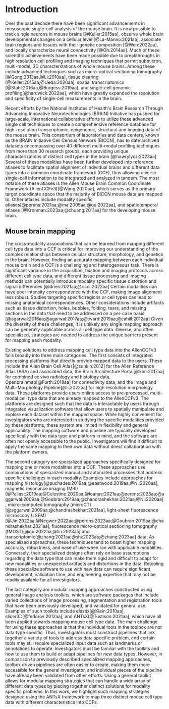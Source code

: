 # Introduction

Over the past decade there have been significant advancements in mesoscopic single-cell analysis of the mouse brain. It is now possible to track single neurons in
mouse brains [@Keller:2015aa], observe whole brain developmental changes on a
cellular level [@La-Manno:2021aa], associate brain regions and tissues with
their genetic composition [@Wen:2022aa], and locally characterize neural
connectivity [@Oh:2014aa]. Much of these scientific achievements have been made
possible due to breakthroughs in high resolution cell profiling and imaging techniques that permit submicron, multi-modal, 3D characterizations of whole mouse brains. Among these include advanced techniques such as micro-optical sectioning tomography [@Gong:2013aa,@Li:2010aa], tissue
clearing [@Keller:2015aa;@Ueda:2020aa], spatial transcriptomics
[@Stahl:2016aa,@Burgess:2019aa], and single-cell genomic profiling[@hardwick:2022aa], which have greatly expanded the resolution and specificity of single-cell measurements in the brain. 

Recent efforts by the National Institutes of Health's Brain Research Through Advancing Innovative Neurotechnologies (BRAIN) Initiative has pushed for large-scale, international collaborative efforts to utilize these advanced single cell techniques to create a comprehensive reference database for high-resolution transcriptomic, epigenomic, structural and imaging data of the mouse brain. This consortium of laboratories and data centers, known as the BRAIN Initiative Cell Census Network (BICCN), has to date archived datasets encompassing over 40 different multi-modal profiling techniques from more than 30 research groups, each providing unique characterizations of distinct cell types in the brain.[@hawrylycz:2023aa] Several of these modalities have been further developed into reference atlases to facilitate spatial alignment of individual brains and different data types into a common coordinate framework (CCF), thus allowing diverse single-cell information to be integrated and analyzed in tandem. The most notable of these atlases is the Allen Mouse Brain Common Coordinate Framework (AllenCCFv3)[@Wang:2020aa], which serves as the primary target coordinate space that the majority of BICCN mouse data are mapped to. Other atlases include modality specific atlases[@perens:2021aa;@ma:2005aa;@qu:2022aa], and spatiotemporal atlases [@Kronman:2023aa;@chuang:2011aa] for the developing mouse brain. 

## Mouse brain mapping

The cross-modality associations that can be learned from mapping different cell type data into a CCF is critical for improving our understanding of the complex relationships between cellular structure, morphology, and genetics in the brain. However, finding an accurate mapping between each individual mouse brain and a CCF is a challenging and heterogeneous task. There is significant variance in the acquisition, fixation and imaging protocols across different cell type data, and different tissue processing and imaging methods can potentially introduce modality specific tissue distortion and signal differences.[@dries:2021aa;@ricci:2022aa] Certain modalities can have poor intensity correspondence with the CCF, making image alignment less robust. Studies targeting specific regions or cell types can lead to missing anatomical correspondences. Other considerations include artifacts such as tissue distortion, holes, bubbles, folding, tears, and missing sections in the data that need to be addressed on a per-case basis.[@agarwal:2016aa;@agarwal:2017aa;@tward:2019aa;@cahill:2012aa] Given the diversity of these challenges, it is unlikely any single mapping approach can be generally applicable across all cell type data. Diverse, and often specialized, strategies are needed to address the unique barriers present for mapping each modality.

Existing solutions to address mapping cell type data into the AllenCCFv3 falls broadly into three main categories. The first consists of integrated processing platforms that directly provide mapped data to the users. These include the Allen Brain Cell Atlas[@sunkin:2012] for the Allen Reference Atlas (ARA) and associated data, the Brain Architecture Portal[@kim:2017aa] for combined ex vivo radiology and histology data, Openbrainmap[@Furth:2018aa] for connectivity data, and the Image and Multi-Morphology Pipeline[@li:2022aa] for high resolution morphology data. These platforms provide users online access to pre-processed, multi-modal cell type data that are already mapped to the AllenCCFv3. The platforms are designed such that the data is interactable by users through integrated visualization software that allow users to spatially manipulate and explore each dataset within the mapped space. While highly convenient for investigators who are interested in studying the specific modalities provided by these platforms, these system are limited in flexibility and general applicability. The mapping software and pipeline are typically developed specifically with the data type and platform in mind, and the software are often not openly accessible to the public. Investigators will find it difficult to apply the same mapping to their own data without direct collaboration with the platform owners.

The second category are specialized approaches specifically designed for mapping one or more modalities into a CCF. These approaches use combinations of specialized manual and automated processes that address specific challenges in each modality. Examples include approaches for mapping histology[@puchades:2019aa;@eastwood:2019aa;@Ni:2020aa], magnetic resonance imaging (MRI)[@Pallast:2019aa;@Celestine:2020aa;@Ioanas:2021aa;@perens:2023aa;@aggarwal:2009aa;@Goubran:2019aa;@chandrashekhar:2021aa;@Ni:2020aa], micro-computed tomography (microCT)[@aggarwal:2009aa;@chandrashekhar:2021aa], light-sheet fluorescence microscopy (LSFM)[@Jin:2022aa;@Negwer:2022aa;@perens:2023aa;@Goubran:2019aa;@chandrashekhar:2021aa], fluorescence micro-optical sectioning tomography (fMOST)[@qu:2022aa;@lin:2023aa] and transcriptomic[@zhang:2021aa;@shi:2023aa;@zhang:2023aa] data. As specialized approaches, these techniques tend to boast higher mapping accuracy, robustness, and ease of use when ran with applicable modalities. Conversely, their specialized designs often rely on base assumptions regarding the data type that can make them rigid and difficult to adapt for new modalities or unexpected artifacts and distortions in the data. Retooling these specialize software to use with new data can require significant development, validation time, and engineering expertise that may not be readily available for all investigators. 

The last category are modular mapping approaches constructed using general image analysis toolkits, which are software packages that include varied collections of image processing, segmentation and registration tools that have been previously developed, and validated for general use. Examples of such toolkits include elastix[@Klein:2010aa], slicer3D[@fedorov:2012aa], and ANTsX[@Tustison:2021aa], which have all been applied towards mapping mouse cell type data. The main challenge for using these approaches is that the individual tools in the toolbox are not data type specific. Thus, investigators must construct pipelines that link together a variety of tools to address data specific problem, and certain tools may still require specialized input data such as landmarks or annotations to operate. Investigators must be familiar with the toolkits and how to use them to build or adapt pipelines for new data types. However, in comparison to previously described specialized mapping approaches, toolbox driven pipelines are often easier to create, making them more accessible for the general investigator, and individual pieces of the pipeline have already been validated from other efforts. Using a general toolkit allows for modular mapping strategies that can handle a wide array of different data types by piecing together distinct solutions for modality specific problems. In this work, we highlight such mapping strategies designed using the ANTsX framework to map three distinct mouse cell type data with different characteristics into CCFs. 

<!--
More
recently, several publicly available packages comprise well-established package
dependencies originally developed on human brain data. SPMMouse
[@Sawiak:2014aa], for example, is based on the well-known Statistical Parametric
Mapping (SPM) Matlab-based toolset [@Ashburner:2012aa]. The automated mouse
atlas propagation (aMAP) tool is largely a front-end for the NiftyReg image
registration package [@Modat:2010aa] applied to mouse data which is currently
available as a Python module [@Tyson:2022aa]. NiftyReg is also used by the
Atlas-based Imaging Data Analysis (AIDA) MRI pipeline [@Pallast:2019aa] as well
as the Multi Atlas Segmentation and Morphometric Analysis Toolkit (MASMAT).
Whereas the former also incorporates the FMRIB Software Library (FSL)
[@Jenkinson:2012wi] for brain extraction and DSIStudio [@Yeh:2010aa] for DTI
processing, the latter uses NiftySeg and multi-consensus labeling tools
[@Jorge-Cardoso:2013aa] for brain extraction and parcellation. In addition,
MASMAT incorporates N4 bias field correction [@Tustison:2010ac] from the
Advanced Normalization Tools Ecosystem (ANTsX) [@Tustison:2021aa] as do the
packages Multi-modal Image Registration And Connectivity anaLysis (MIRACL)
[@Goubran:2019aa], Sammba-MRI [@Celestine:2020aa], and Small Animal Magnetic
Resonance Imaging (SAMRI) [@Ioanas:2021aa].  However, whereas Saamba-MRI uses
AFNI [@Cox:2012aa] for image registration; MIRACL, SAMRI, SAMBA
[@Anderson:2019aa], and BrainsMapi [@Ni:2020aa] all use ANTsX registration
tools. Other packages use landmark-based approaches to image registration
including SMART [@Jin:2022aa]---an R package for semi-automated landmark-based
registration and segmentation of mouse brain based on WholeBrain
[@Furth:2018aa].  Relatedly, FriendlyClearMap [@Negwer:2022aa] and mBrainAligner
[@Qu:2022aa] are both landmark-based approaches to mapping of the mouse brain.
Whereas the former employs Elastix [@Klein:2010aa] functionality, the latter is
based on developed methodology referred to as _coherent landmark
mapping_. Finally, the widespread adoption of deep learning techniques has also
influenced development in mouse brain imaging methodologies.  For example, if
tissue deformations are not considered problematic for a particular dataset,
DeepSlice can be used to determine affine mappings [@Carey:2023aa] with the
optimal computational efficiency associated with neural networks.
-->